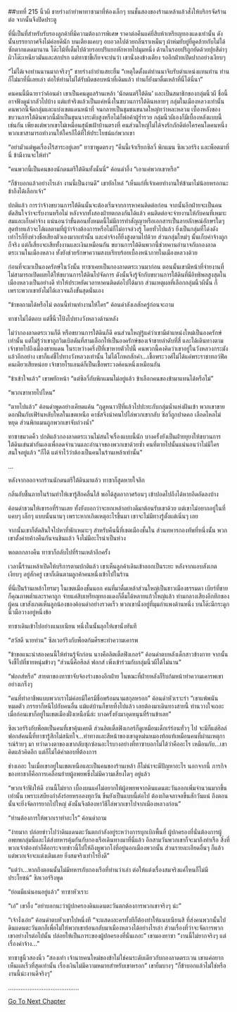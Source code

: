 ##บทที่ 215 นิ้วผี
ชายร่างกำยำพาทาซามาที่ห้องเล็กๆ บนชั้นสองของร้านเหล้าแล้วสั่งให้บริกรจัดร้านต่อ จากนั้นจึงปิดประตู


ที่นี่เป็นที่สำหรับรับรองลูกค้าที่มีความต้องการพิเศษ ราคาต่อคืนแค่ยี่สิบห้าเหรียญทองแดงเท่านั้น ดังนั้นบรรยากาศจึงไม่ค่อยดีนัก บนเตียงแคบๆ อบอวลไปด้วยกลิ่นราเหม็นๆ ผ้าห่มยับยู่ยี่ดูคล้ายกับไม่ได้ซักตากแดดมานาน โต๊ะไม้ที่เต็มไปด้วยรอยปริแยกหักหายไปมุมหนึ่ง ด้านในรอยปริถูกยัดด้วยปุยสีดำๆ ผิวโต๊ะเหนียวมันและสกปรก แต่ทาซาขี้เกียจจะบ่นว่า เขานั่งลงข้างเตียง รออีกฝ่ายเปิดปากอย่างเงียบๆ


“ไม่ได้เจอท่านนานมากจริงๆ” ชายร่างกำยำแสยะยิ้ม “เหตุใดตั้งแต่ท่านนาจิบรับตำแหน่งแทนท่าน ท่านก็ไม่มาที่นี่เลยเล่า ต่อให้ท่านไม่ได้รับผิดชอบหน้าที่เดิมแล้ว ท่านก็ยังมาดื่มเหล้าที่นี่ได้นี่นา”


คนคนนี้มีฉายาว่าค้อนดำ เขาเป็นคนดูแลร้านเหล้า ‘นักดนตรีใต้ดิน’ และเป็นสมาชิกของกลุ่มนิ้วผี ชื่อนี้อาจฟังดูน่ากลัวไปบ้าง แต่แท้จริงแล้วเป็นแค่หนึ่งในขบวนการใต้ดินหลายๆ กลุ่มในเมืองหลวงเท่านั้น คนพวกนี้จัดกลุ่มและแบ่งเขตแดนหน้าที่ จนกลายเป็นชุมชนขนาดใหญ่ทว่าหละหลวม เบื้องหลังของขบวนการใต้ดินพวกนี้มักเป็นขุนนางระดับสูงหรือไม่ก็พ่อค้าผู้ร่ำรวย กลุ่มนิ้วผีเองก็มีเบื้องหลังแบบนี้เช่นกัน เพียงแต่พวกเขาไม่เหมือนสุนัขเฝ้าบ้านตรงที่ คนส่วนใหญ่ไม่ได้จงรักภักดีต่อใครคนใดคนหนึ่ง พวกเขาสามารถทำงานให้ใครก็ได้ที่ให้ประโยชน์แก่พวกเขา


“อย่ามัวแต่พูดเรื่องไร้สาระอยู่เลย” ทาซาพูดตรงๆ “คืนนี้เจ้าเรียกซิลวี่ พิกแมน ซิลเวอร์ริง และพ็อตมาที่นี่ ข้ามีงานจะให้ทำ”


“คนพวกนี้เป็นคนของนักดนตรีใต้ดินทั้งนั้นนี่” ค้อนดำอึ้ง “เอาแค่พวกเขาหรือ”


“ก็ข้าบอกแล้วอย่างไรเล่า งานนี้เป็นงานดี” เขายักไหล่ “เห็นแก่ที่เจ้าเคยทำงานให้ข้ามาไม่น้อยหรอกนะ ข้าถึงได้เลือกเจ้า”


ปกติแล้ว การว่าจ้างขบวนการใต้ดินนั้นจะต้องเริ่มจากการหาคนติดต่อก่อน จากนั้นอีกฝ่ายจะเป็นคนตัดสินใจว่าจะรับงานหรือไม่ หลังจากทั้งสองฝ่ายตกลงกันได้แล้ว คนติดต่อจะจ่ายงานให้กับคนที่เหมาะสมและเก็บค่าจ้าง แน่นอนว่าขั้นตอนทั้งหมดนี้ไม่มีการทำสัญญาหรือเอกสารเป็นลายลักษณ์อักษรใดๆ สุดท้ายแล้วจะได้ผลตามที่ผู้ว่าจ้างต้องการหรือไม่ก็ไม่อาจล่วงรู้ โดยทั่วไปแล้ว ยิ่งเป็นกลุ่มที่โด่งดังเท่าไรก็ยิ่งห่วงชื่อเสียงตัวเองมากเท่านั้น และค่าจ้างก็ยิ่งสูงตามไปด้วย ส่วนกลุ่มใหม่ๆ นั้นเก็บค่าจ้างถูกก็จริง แต่ก็เสี่ยงจะเสียทั้งงานและเงินเหมือนกัน ขบวนการใต้ดินพวกนี้ช่วยคานอำนาจกับกองลาดตระเวนในเมืองหลวง ทั้งยังช่วยรักษาความสงบเรียบร้อยเบื้องหน้าภายในเมืองหลวงด้วย


ก่อนที่จะมาเป็นองครักษ์ในวังนั้น ทาซาเคยเป็นกองลาดตระเวนมาก่อน ตอนนั้นเขามีหน้าที่จ่ายงานที่ไม่สามารถเปิดเผยได้ให้ขบวนการใต้ดินไปจัดการ ดังนั้นจึงรู้จักกับขบวนการใต้ดินที่มีอิทธิพลสูงสุดในเมืองหลวงเป็นอย่างดี ทำให้ประหยัดเวลาหาคนติดต่อไปได้มาก ส่วนเหตุผลที่เลือกกลุ่มนิ้วผีนั้น ก็เพราะพวกเขายังไม่ได้เลวจนถึงขั้นสุดนั่นเอง


“ข้าขอถามได้หรือไม่ ตอนนี้ท่านทำงานให้ใคร” ค้อนดำลังเลสักครู่ก่อนจะถาม


ทาซาไม่ได้ตอบ แต่ชี้นิ้วโป้งไปทางวังหลวงด้านหลัง


ไม่ว่ากองลาดตระเวนก็ดี หรือขบวนการใต้ดินก็ดี คนส่วนใหญ่รู้แค่ว่าเขามีตำแหน่งใหม่เป็นองครักษ์เท่านั้น แต่ไม่รู้ว่าเขาถูกวิมเบิลดันที่สามเลือกให้เป็นองครักษ์ของเจ้าชายลำดับที่สี่ และได้เดินทางตามเจ้าชายไปถึงเมืองชายแดน ในระหว่างครึ่งปีที่เขาหายตัวไปนี้ คนพวกนี้คงคิดว่าเขาอยู่ในวังหลวงกระมัง แล้วอีกอย่าง เขาก็แค่ชี้ไปทางวังหลวงเท่านั้น ไม่ได้โกหกสักคำ...เชื้อพระวงศ์ไม่ได้แค่พระราชาทอว์ฟิคคนเดียวเสียหน่อย เจ้าชายโรแลนด์ก็เป็นเชื้อพระวงศ์คนหนึ่งเหมือนกัน


“ข้าเข้าใจแล้ว” เขาพยักหน้า “แต่ซิลวี่กับพิกแมนไม่อยู่แล้ว ข้าเลือกคนของข้ามาแทนได้หรือไม่”


“พวกเขาหายไปไหน”


“ตายไปแล้ว” ค้อนดำพูดอย่างเคียดแค้น “ฤดูหนาวปีที่แล้วไปปะทะกับกลุ่มน้ำแห่งฝันเข้า พวกเขาขายดอกฝิ่นกับเฟิร์นหลับใหลในเขตเหนือ คาซัสจึงนำคนไปไล่พวกเขากลับ ซิลวี่ถูกปาดคอ เลือดไหลไม่หยุด ส่วนพิกแมนถูกพวกเขาจับถ่วงน้ำ”


ทาซาขมวดคิ้ว ปกติแล้วกองลาดตระเวนไม่สนใจเรื่องแบบนี้นัก บางครั้งยังเป็นฝ่ายยุยงให้ขบวนการใต้ดินเข่นฆ่ากันเองเพื่อลดจำนวนและอำนาจของพวกเขาด้วยซ้ำ คนที่ตายไปนั้นแน่นอนว่าไม่มีใครสนใจอยู่แล้ว “ก็ได้ แต่จำไว้ว่าต้องเป็นคนในร้านเหล้าเท่านั้น”


...


หลังจากออกจากร้านนักดนตรีใต้ดินมาแล้ว ทาซาก็สูดหายใจลึก


กลิ่นอับชื้นภายในร้านทำให้เขารู้สึกคลื่นไส้ พอได้สูดอากาศร้อนๆ เข้าปอดไปถึงได้หายอึดอัดลงบ้าง


ค้อนดำชวนให้เขารอที่ร้านเลย ทั้งยังบอกว่าจะยกเหล้าอย่างดีมาต้อนรับเขาด้วย แต่เขาไม่อยากอยู่ในที่แคบๆ เล็กๆ แบบนั้นนานๆ เพราะหากเกิดเหตุอะไรขึ้นมา เขาจะไม่มีทางรู้ตั้งแต่เนิ่นๆ เลย


จากนั้นเขาก็ตัดสินใจไปหาที่พักเหมาะๆ สำหรับคืนนี้ที่เขตเมืองชั้นใน ส่วนทหารกองทัพที่หนึ่งนั้น พวกเขาตั้งค่ายค้างคืนกันจนชินแล้ว จึงไม่มีอะไรน่าเป็นห่วง


พอตกกลางคืน ทาซาก็กลับไปที่ร้านเหล้าอีกครั้ง


เวลานี้ร้านเหล้าเปิดให้บริการตามปกติแล้ว เขาเห็นลูกค้าเดินเข้าออกเป็นระยะ หลังจากแอบสังเกตเงียบๆ อยู่สักครู่ เขาก็เดินตามลูกค้าคนหนึ่งเข้าไปในร้าน


ที่นี่เป็นร้านเหล้าโทรมๆ ในเขตเมืองชั้นนอก คนที่มาดื่มเหล้าส่วนใหญ่เป็นชาวเมืองธรรมดา เบียร์ที่ขายก็คุณภาพต่ำและราคาถูก จ่ายแค่สิบเหรียญทองแดงก็ดื่มได้หลายแก้วใหญ่แล้ว ท่ามกลางเสียงอึกทึกของผู้คน เขาสังเกตเห็นลูกน้องของค้อนดำอย่างรวดเร็ว พวกเขานั่งอยู่ที่มุมกำแพงด้านหนึ่ง บนโต๊ะมีกระดูกนิ้วมือวางอยู่หนึ่งข้อ


ทาซาเดินเข้าไปอย่างแนบเนียน หนึ่งในนั้นลุกให้เขานั่งทันที


“สวัสดี นายท่าน” ซิลเวอร์ริงกับพ็อตก้มศีรษะทำความเคารพ


“ข้าขอแนะนำสองคนนี้ให้ท่านรู้จักก่อน นางคือลิตเติ้ลฟิงเกอร์” ค้อนดำตบหลังเด็กสาวข้างกาย จากนั้นจึงชี้ไปที่ชายหนุ่มข้างๆ “ส่วนนี่คือฮิลล์ ฟอกส์ เพิ่งเข้าร่วมกับกลุ่มนิ้วผีได้ไม่นาน”


“ฟอกส์หรือ” สายตาของทาซาจับจ้องร่างของอีกฝ่าย ในขณะที่ฝ่ายหลังก็รีบก้มหน้าทำความเคารพเขาอย่างเกร็งๆ


“คนที่ทำอาชีพแบบพวกเราไม่ค่อยมีใครมีชื่อพร้อมนามสกุลหรอก” ค้อนดำหัวเราะร่า “เขาแพ้พนันหมดตัว ภรรยาก็หนีไปกับคนอื่น แม้แต่บ้านก็ขายทิ้งไปแล้ว เลยต้องมาเดินทางสายนี้ ท่านวางใจเถอะ เมื่อก่อนเขาก็อยู่ในเขตเมืองฝั่งเหนือนี่ล่ะ บางครั้งยังมาอุดหนุนที่ร้านข้าเลย”


ซิลเวอร์ริงกับพ็อตเป็นคนที่เขาคุ้นเคยดี ส่วนลิตเติ้ลฟิงเกอร์ก็ดูเหมือนเด็กเร่ร่อนทั่วๆ ไป จะมีก็แต่ฮิลล์ ฟอกส์คนนี้ที่ทาซารู้สึกไม่สนิทใจ...ท่าทางและสีหน้าของเขาดูหม่นหมองท้อแท้เหมือนคนที่ผ่านเหตุการณ์ร้ายๆ มา ทว่าดวงตาของเขากลับซุกซ่อนอะไรบางอย่างที่ทาซาบอกไม่ได้ว่าคืออะไร เหมือนกับ...เขาคิดแล้วคิดอีก แต่ก็ไม่ได้คำตอบที่ต้องการ


ช่างเถอะ ในเมื่อเขาอยู่ในเขตเหนือและเป็นคนของร้านเหล้า ก็ไม่น่าจะมีปัญหาอะไร นอกจากนี้ ภารกิจของทาซาก็คือการเคลื่อนย้ายผู้อพยพซึ่งไม่มีความเสี่ยงใดๆ อยู่แล้ว


“พวกเจ้าฟังให้ดี งานนี้ไม่ยาก เบื้องบนแค่ไม่อยากให้ผู้อพยพจากดินแดนตะวันออกเพิ่มจำนวนมากขึ้นเท่านั้น เพราะเสบียงกำลังร่อยหรอลงทุกวัน ขืนยังเป็นแบบนี้ต่อไป ต้องเกิดจลาจลขึ้นสักวันแน่ ถึงตอนนั้นจะยิ่งจัดการยากไปใหญ่ ดังนั้นจึงต้องหาวิธีไล่พวกเขาไปจากเมืองหลวงก่อน”


“ท่านต้องการให้พวกเราทำอะไร” ค้อนดำถาม


“ง่ายมาก ปล่อยข่าวไปว่าดินแดนตะวันตกกำลังอยู่ระหว่างการบุกเบิกพื้นที่ ผู้ปกครองที่นั่นต้องการผู้อพยพกลุ่มนี้และได้ส่งทหารคุ้มกันกับกองเรือเดินทางมาที่นี่แล้ว อีกสามวันพวกเขาก็จะมาถึงท่าเรือ สิ่งที่พวกเจ้าต้องทำก็คือกระจายข่าวนี้ไปให้ถึงหูพวกโง่ที่อยู่นอกเมืองพวกนั้น ส่วนรายละเอียดอื่นๆ ก็แล้วแต่พวกเจ้าจะแต่งเติมเลย ยิ่งสมจริงเท่าไรยิ่งดี”


“แต่ว่า...หากถึงตอนนั้นไม่มีทหารกับกองเรือที่ท่านว่าเล่า ต่อให้แต่งเรื่องสมจริงแค่ไหนก็ไม่มีประโยชน์” ซิลเวอร์ริงพูด


“ย่อมมีแน่นอนอยู่แล้ว” ทาซาหัวเราะ


“เอ๋” เขาอึ้ง “อย่าบอกนะว่าผู้ปกครองดินแดนตะวันตกต้องการพวกเขาจริงๆ น่ะ”


“เจ้างั่งเอ๋ย” ค้อนดำตบหัวเขาไปหนึ่งที “จะแสดงละครทั้งทีก็ต้องทำให้แนบเนียนสิ ที่ส่งคนพวกนั้นไปดินแดนตะวันตกก็เพื่อไม่ให้พวกเขาย้อนกลับมาเมืองหลวงได้อย่างไรเล่า ส่วนเรื่องที่ว่าจะจัดการพวกเขาอย่างไรต่อไปนั้น ปล่อยให้เป็นภาระของผู้ปกครองที่นั่นเถอะ” เขามองทาซา “งานนี้ไม่ยากจริงๆ แต่เรื่องค่าจ้าง...”


ทาซาชูนิ้วสองนิ้ว “สองเท่า เจ้านายคนใหม่ของข้าไม่ใช่คนระดับเดียวกับกองลาดตระเวน เขาแค่อยากเห็นผลเร็วที่สุดเท่านั้น เรื่องเงินไม่มีความหมายสำหรับเขาหรอก” เขายิ้มบางๆ “ก็ข้าบอกแล้วไม่ใช่หรือ งานนี้น่ะงานดีจริงๆ”


........................................




[Go To Next Chapter]( ./128.md)